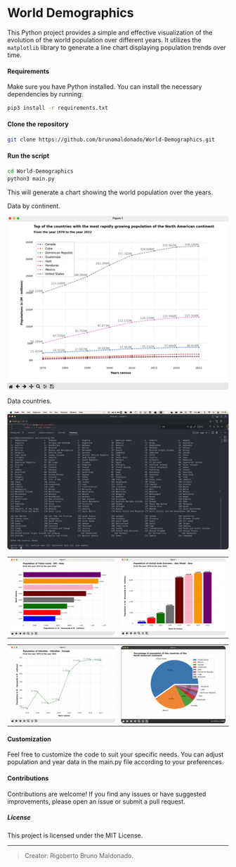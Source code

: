 # World Demographics

This Python project provides a simple and effective visualization of the evolution of the world population over different years. It utilizes the `matplotlib` library to generate a line chart displaying population trends over time.

#### Requirements

Make sure you have Python installed. You can install the necessary dependencies by running:
```sh
pip3 install -r requirements.txt
```

#### Clone the repository
```sh
git clone https://github.com/brunomaldonado/World-Demographics.git
```

#### Run the script
```sh
cd World-Demographics
python3 main.py
```

This will generate a chart showing the world population over the years.

Data by continent.
<p align="center">
  <img src="./images/north_america.png" style="border-radius:6px" alt="europe chart">
</p>

Data countries.
<p align="center">
  <img src="./images/countries.png" style="border-radius:6px" alt="europe chart">
</p>

<table>
  <tr>
    <td valign="top"><img src="./images/timor_leste.png" style="border-radius:6px" alt="europe chart"></td>
    <td valign="top"><img src="./images/united_arab_emirates.png" style="border-radius:6px" alt="europe chart"></td>
  </tr>
</table>

<table>
  <tr>
    <td valign="top"><img src="./images/gibraltar.png" style="border-radius:6px" alt="europe chart"></td>
    <td valign="top"><img src="./images/pie_chart.png" style="border-radius:6px" alt="europe chart"></td>
  </tr>
</table>

<!-- <p align="center">
  <img src="./images/timor_leste.png" style="border-radius:6px" alt="europe chart">
</p>
<p align="center">
  <img src="./images/united_arab_emirates.png" style="border-radius:6px" alt="europe chart">
</p> -->

#### Customization
Feel free to customize the code to suit your specific needs. You can adjust population and year data in the main.py file according to your preferences.

#### Contributions
Contributions are welcome! If you find any issues or have suggested improvements, please open an issue or submit a pull request.

##### License
This project is licensed under the MIT License.

------------
> Creator: Rigoberto Bruno Maldonado.

